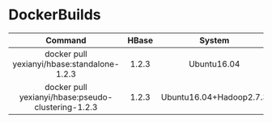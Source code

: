 # DockerBuilds
|Command|HBase|System|JDK|Badger|
|:-----:|:---:|:----:|:-:|:----:|
|docker pull yexianyi/hbase:standalone-1.2.3|1.2.3|Ubuntu16.04|JDK1.8.0_101|[![](https://images.microbadger.com/badges/image/yexianyi/hbase.svg)](https://microbadger.com/images/yexianyi/hbase "Get your own image badge on microbadger.com")|
|docker pull yexianyi/hbase:pseudo-clustering-1.2.3|1.2.3|Ubuntu16.04+Hadoop2.7.3|JDK1.8.0_101|[![](https://images.microbadger.com/badges/image/yexianyi/hbase.svg)](https://microbadger.com/images/yexianyi/hbase "Get your own image badge on microbadger.com")|
